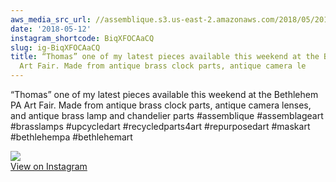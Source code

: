 ```yaml
---
aws_media_src_url: //assemblique.s3.us-east-2.amazonaws.com/2018/05/2018-05-12_03-13-26_UTC.jpg
date: '2018-05-12'
instagram_shortcode: BiqXFOCAaCQ
slug: ig-BiqXFOCAaCQ
title: “Thomas” one of my latest pieces available this weekend at the Bethlehem PA
  Art Fair. Made from antique brass clock parts, antique camera le
---
```


“Thomas” one of my latest pieces available this weekend at the Bethlehem PA Art Fair. Made from antique brass clock parts, antique camera lenses, and antique brass lamp and chandelier parts #assemblique #assemblageart #brasslamps #upcycledart #recycledparts4art #repurposedart #maskart #bethlehempa #bethlehemart 

![](//assemblique.s3.us-east-2.amazonaws.com/2018/05/2018-05-12_03-13-26_UTC.jpg)   
[View on Instagram](https://www.instagram.com/p/BiqXFOCAaCQ/)